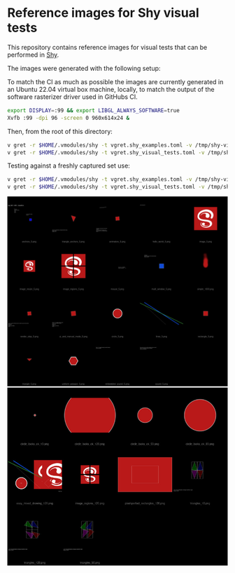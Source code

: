 # Reference images for Shy visual tests

This repository contains reference images for visual tests that can be performed in [Shy](https://github.com/larpon/shy).

The images were generated with the following setup:

To match the CI as much as possible the images are currently generated in an
Ubuntu 22.04 virtual box machine, locally, to match the output of the software rasterizer driver
used in GitHubs CI.

```bash
export DISPLAY=:99 && export LIBGL_ALWAYS_SOFTWARE=true
Xvfb :99 -dpi 96 -screen 0 960x614x24 &
```

Then, from the root of this directory:
```bash
v gret -r $HOME/.vmodules/shy -t vgret.shy_examples.toml -v /tmp/shy-visual-tests
v gret -r $HOME/.vmodules/shy -t vgret.shy_visual_tests.toml -v /tmp/shy-visual-tests
```

Testing against a freshly captured set use:

```bash
v gret -r $HOME/.vmodules/shy -t vgret.shy_examples.toml -v /tmp/shy-visual-tests ./
v gret -r $HOME/.vmodules/shy -t vgret.shy_visual_tests.toml -v /tmp/shy-visual-tests ./
```

<img src='examples.jpg' width=700>
<img src='tests.jpg' width=700>
